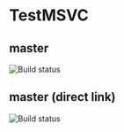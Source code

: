 # TestMSVC

## master
![Build status](https://asgard-int.trafficmanager.net/api/v0.1/public/apps/4a1c005e-1af2-4dec-bace-e7520d9ac33f/branches/master/badge)

## master (direct link)
![Build status](https://the-bridge-int.trafficmanager.net/v0.1/public/apps/4a1c005e-1af2-4dec-bace-e7520d9ac33f/branches/master/badge)
